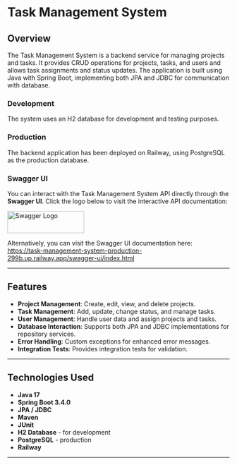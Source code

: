
# **Task Management System**

## **Overview**
The Task Management System is a backend service for managing projects and tasks. It provides CRUD operations for projects, tasks, and users and allows task assignments and status updates. The application is built using Java with Spring Boot, implementing both JPA and JDBC for communication with database.

### **Development**
The system uses an H2 database for development and testing purposes.
### **Production**
The backend application has been deployed on Railway, using PostgreSQL as the production database.

### **Swagger UI**
You can interact with the Task Management System API directly through the **Swagger UI**. Click the logo below to visit the interactive API documentation:

<a href="https://task-management-system-production-299b.up.railway.app/swagger-ui/index.html" target="_blank">
    <img src="https://static1.smartbear.co/swagger/media/assets/images/swagger_logo.svg" height="50" width="174" alt="Swagger Logo">
</a>

Alternatively, you can visit the Swagger UI documentation here: <br>
https://task-management-system-production-299b.up.railway.app/swagger-ui/index.html


---

## **Features**
- **Project Management**: Create, edit, view, and delete projects.
- **Task Management**: Add, update, change status, and manage tasks.
- **User Management**: Handle user data and assign projects and tasks.
- **Database Interaction**: Supports both JPA and JDBC implementations for repository services.
- **Error Handling**: Custom exceptions for enhanced error messages.
- **Integration Tests**: Provides integration tests for validation.

---

## **Technologies Used**
- **Java 17**
- **Spring Boot 3.4.0**
- **JPA / JDBC**
- **Maven**
- **JUnit**
- **H2 Database** - for development
- **PostgreSQL** - production
- **Railway**

---

